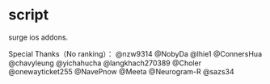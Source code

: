 # script

surge ios addons.

Special Thanks（No ranking）：
@nzw9314
@NobyDa
@lhie1
@ConnersHua
@chavyleung
@yichahucha
@langkhach270389
@Choler
@onewayticket255
@NavePnow
@Meeta
@Neurogram-R
@sazs34

